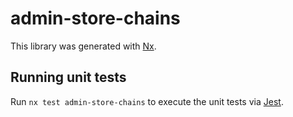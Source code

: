 # admin-store-chains

This library was generated with [Nx](https://nx.dev).

## Running unit tests

Run `nx test admin-store-chains` to execute the unit tests via [Jest](https://jestjs.io).
